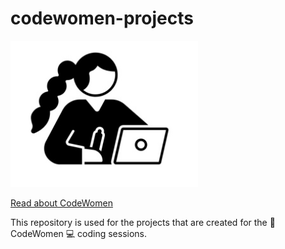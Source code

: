 # codewomen-projects

<img src="/codewomen_icon.jpg" width="300" />  

[Read about CodeWomen](https://migracode.openculturalcenter.org/codewomen)

This repository is used for the projects that are created for the :muscle: CodeWomen :computer: coding sessions.
